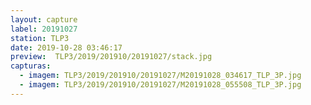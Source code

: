 ```yaml
---
layout: capture
label: 20191027
station: TLP3
date: 2019-10-28 03:46:17
preview:  TLP3/2019/201910/20191027/stack.jpg
capturas:
  - imagem: TLP3/2019/201910/20191027/M20191028_034617_TLP_3P.jpg
  - imagem: TLP3/2019/201910/20191027/M20191028_055508_TLP_3P.jpg
---
```

